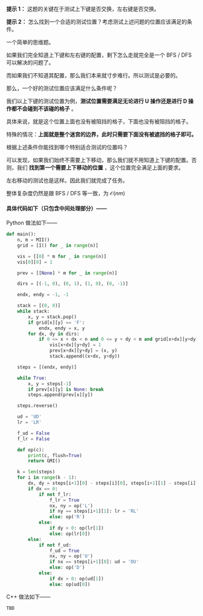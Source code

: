 **提示 1：** 这题的关键在于测试上下键是否交换，左右键是否交换。

**提示 2：** 怎么找到一个合适的测试位置？考虑测试上述问题的位置应该满足的条件。

一个简单的思维题。

如果我们完全知道上下键和左右键的配置，剩下怎么走就完全是一个 BFS / DFS 可以解决的问题了。

而如果我们不知道其配置，那么我们本来就寸步难行。所以测试是必要的。

那么，一个好的测试位置应该满足什么条件呢？

我们以上下键的测试位置为例，**测试位置需要满足无论进行 U 操作还是进行 D 操作都不会碰到不该碰的格子** 。

具体来说，就是这个位置上面也没有被阻挡的格子，下面也没有被阻挡的格子。

特殊的情况：**上面就是整个迷宫的边界，此时只需要下面没有被遮挡的格子即可。**

根据上述条件你能找到哪个特别适合测试的位置吗？

可以发现，如果我们始终不需要上下移动，那么我们就不用知道上下键的配置。否则，我们 **找到第一个需要上下移动的位置** ，这个位置完全满足上面的要求。

左右移动的测试也是这样。因此我们就完成了任务。

整体复杂度仍然是跟 BFS / DFS 等一致，为 $\mathcal{O}(nm)$

#### 具体代码如下（只包含中间处理部分）——

Python 做法如下——

```Python []
def main():
    n, m = MII()
    grid = [I() for _ in range(n)]

    vis = [[0] * m for _ in range(n)]
    vis[0][0] = 1

    prev = [[None] * m for _ in range(n)]

    dirs = [(-1, 0), (0, 1), (1, 0), (0, -1)]

    endx, endy = -1, -1

    stack = [(0, 0)]
    while stack:
        x, y = stack.pop()
        if grid[x][y] == 'F':
            endx, endy = x, y
        for dx, dy in dirs:
            if 0 <= x + dx < n and 0 <= y + dy < m and grid[x+dx][y+dy] != '*' and vis[x+dx][y+dy] == 0:
                vis[x+dx][y+dy] = 1
                prev[x+dx][y+dy] = (x, y)
                stack.append((x+dx, y+dy))

    steps = [(endx, endy)]

    while True:
        x, y = steps[-1]
        if prev[x][y] is None: break
        steps.append(prev[x][y])

    steps.reverse()

    ud = 'UD'
    lr = 'LR'

    f_ud = False
    f_lr = False

    def op(c):
        print(c, flush=True)
        return GMI()

    k = len(steps)
    for i in range(k - 1):
        dx, dy = steps[i+1][0] - steps[i][0], steps[i+1][1] - steps[i][1]
        if dx == 0:
            if not f_lr:
                f_lr = True
                nx, ny = op('L')
                if ny == steps[i+1][1]: lr = 'RL'
                else: op('R')
            else:
                if dy > 0: op(lr[1])
                else: op(lr[0])
        else:
            if not f_ud:
                f_ud = True
                nx, ny = op('U')
                if nx == steps[i+1][0]: ud = 'DU'
                else: op('D')
            else:
                if dx > 0: op(ud[1])
                else: op(ud[0])
```

C++ 做法如下——

```cpp []
TBD
```
